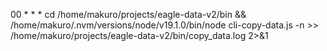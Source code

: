  00 * * * cd /home/makuro/projects/eagle-data-v2/bin && /home/makuro/.nvm/versions/node/v19.1.0/bin/node cli-copy-data.js -n >> /home/makuro/projects/eagle-data-v2/bin/copy_data.log 2>&1
